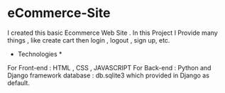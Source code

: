 # eCommerce-Site

I created this basic Ecommerce Web Site . In this Project I Provide many things , like create cart then login , logout , sign up, etc.

* Technologies *

For Front-end : HTML , CSS , JAVASCRIPT
For Back-end : Python and Django framework
database : db.sqlite3 which provided in Django as default.
